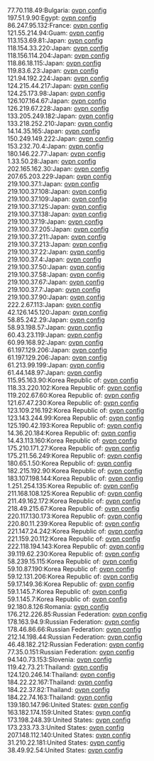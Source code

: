 77.70.118.49:Bulgaria: [ovpn config](vpn/77_70_118_49.ovpn)  
197.51.9.90:Egypt: [ovpn config](vpn/197_51_9_90.ovpn)  
86.247.95.132:France: [ovpn config](vpn/86_247_95_132.ovpn)  
121.55.214.94:Guam: [ovpn config](vpn/121_55_214_94.ovpn)  
113.153.69.81:Japan: [ovpn config](vpn/113_153_69_81.ovpn)  
118.154.33.220:Japan: [ovpn config](vpn/118_154_33_220.ovpn)  
118.156.114.204:Japan: [ovpn config](vpn/118_156_114_204.ovpn)  
118.86.18.115:Japan: [ovpn config](vpn/118_86_18_115.ovpn)  
119.83.6.23:Japan: [ovpn config](vpn/119_83_6_23.ovpn)  
121.94.192.224:Japan: [ovpn config](vpn/121_94_192_224.ovpn)  
124.215.44.217:Japan: [ovpn config](vpn/124_215_44_217.ovpn)  
124.25.173.98:Japan: [ovpn config](vpn/124_25_173_98.ovpn)  
126.107.164.67:Japan: [ovpn config](vpn/126_107_164_67.ovpn)  
126.219.67.228:Japan: [ovpn config](vpn/126_219_67_228.ovpn)  
133.205.249.182:Japan: [ovpn config](vpn/133_205_249_182.ovpn)  
133.218.252.210:Japan: [ovpn config](vpn/133_218_252_210.ovpn)  
14.14.35.165:Japan: [ovpn config](vpn/14_14_35_165.ovpn)  
150.249.149.222:Japan: [ovpn config](vpn/150_249_149_222.ovpn)  
153.232.70.4:Japan: [ovpn config](vpn/153_232_70_4.ovpn)  
180.146.22.77:Japan: [ovpn config](vpn/180_146_22_77.ovpn)  
1.33.50.28:Japan: [ovpn config](vpn/1_33_50_28.ovpn)  
202.165.162.30:Japan: [ovpn config](vpn/202_165_162_30.ovpn)  
207.65.203.229:Japan: [ovpn config](vpn/207_65_203_229.ovpn)  
219.100.37.1:Japan: [ovpn config](vpn/219_100_37_1.ovpn)  
219.100.37.108:Japan: [ovpn config](vpn/219_100_37_108.ovpn)  
219.100.37.109:Japan: [ovpn config](vpn/219_100_37_109.ovpn)  
219.100.37.125:Japan: [ovpn config](vpn/219_100_37_125.ovpn)  
219.100.37.138:Japan: [ovpn config](vpn/219_100_37_138.ovpn)  
219.100.37.19:Japan: [ovpn config](vpn/219_100_37_19.ovpn)  
219.100.37.205:Japan: [ovpn config](vpn/219_100_37_205.ovpn)  
219.100.37.211:Japan: [ovpn config](vpn/219_100_37_211.ovpn)  
219.100.37.213:Japan: [ovpn config](vpn/219_100_37_213.ovpn)  
219.100.37.22:Japan: [ovpn config](vpn/219_100_37_22.ovpn)  
219.100.37.4:Japan: [ovpn config](vpn/219_100_37_4.ovpn)  
219.100.37.50:Japan: [ovpn config](vpn/219_100_37_50.ovpn)  
219.100.37.58:Japan: [ovpn config](vpn/219_100_37_58.ovpn)  
219.100.37.67:Japan: [ovpn config](vpn/219_100_37_67.ovpn)  
219.100.37.7:Japan: [ovpn config](vpn/219_100_37_7.ovpn)  
219.100.37.90:Japan: [ovpn config](vpn/219_100_37_90.ovpn)  
222.2.67.113:Japan: [ovpn config](vpn/222_2_67_113.ovpn)  
42.126.145.120:Japan: [ovpn config](vpn/42_126_145_120.ovpn)  
58.85.242.29:Japan: [ovpn config](vpn/58_85_242_29.ovpn)  
58.93.198.57:Japan: [ovpn config](vpn/58_93_198_57.ovpn)  
60.43.23.119:Japan: [ovpn config](vpn/60_43_23_119.ovpn)  
60.99.168.92:Japan: [ovpn config](vpn/60_99_168_92.ovpn)  
61.197.129.206:Japan: [ovpn config](vpn/61_197_129_206.ovpn)  
61.197.129.206:Japan: [ovpn config](vpn/61_197_129_206.ovpn)  
61.213.99.199:Japan: [ovpn config](vpn/61_213_99_199.ovpn)  
61.44.148.97:Japan: [ovpn config](vpn/61_44_148_97.ovpn)  
115.95.163.90:Korea Republic of: [ovpn config](vpn/115_95_163_90.ovpn)  
118.33.220.102:Korea Republic of: [ovpn config](vpn/118_33_220_102.ovpn)  
119.202.67.60:Korea Republic of: [ovpn config](vpn/119_202_67_60.ovpn)  
121.67.47.230:Korea Republic of: [ovpn config](vpn/121_67_47_230.ovpn)  
123.109.216.192:Korea Republic of: [ovpn config](vpn/123_109_216_192.ovpn)  
123.143.244.99:Korea Republic of: [ovpn config](vpn/123_143_244_99.ovpn)  
125.190.42.193:Korea Republic of: [ovpn config](vpn/125_190_42_193.ovpn)  
14.36.20.184:Korea Republic of: [ovpn config](vpn/14_36_20_184.ovpn)  
14.43.113.160:Korea Republic of: [ovpn config](vpn/14_43_113_160.ovpn)  
175.210.171.27:Korea Republic of: [ovpn config](vpn/175_210_171_27.ovpn)  
175.211.56.249:Korea Republic of: [ovpn config](vpn/175_211_56_249.ovpn)  
180.65.1.50:Korea Republic of: [ovpn config](vpn/180_65_1_50.ovpn)  
182.215.192.90:Korea Republic of: [ovpn config](vpn/182_215_192_90.ovpn)  
183.107.198.144:Korea Republic of: [ovpn config](vpn/183_107_198_144.ovpn)  
1.251.254.135:Korea Republic of: [ovpn config](vpn/1_251_254_135.ovpn)  
211.168.108.125:Korea Republic of: [ovpn config](vpn/211_168_108_125.ovpn)  
211.49.162.172:Korea Republic of: [ovpn config](vpn/211_49_162_172.ovpn)  
218.49.215.67:Korea Republic of: [ovpn config](vpn/218_49_215_67.ovpn)  
220.117.130.173:Korea Republic of: [ovpn config](vpn/220_117_130_173.ovpn)  
220.80.11.239:Korea Republic of: [ovpn config](vpn/220_80_11_239.ovpn)  
221.147.24.242:Korea Republic of: [ovpn config](vpn/221_147_24_242.ovpn)  
221.159.20.112:Korea Republic of: [ovpn config](vpn/221_159_20_112.ovpn)  
222.118.194.143:Korea Republic of: [ovpn config](vpn/222_118_194_143.ovpn)  
39.119.62.230:Korea Republic of: [ovpn config](vpn/39_119_62_230.ovpn)  
58.239.15.115:Korea Republic of: [ovpn config](vpn/58_239_15_115.ovpn)  
59.10.87.190:Korea Republic of: [ovpn config](vpn/59_10_87_190.ovpn)  
59.12.131.206:Korea Republic of: [ovpn config](vpn/59_12_131_206.ovpn)  
59.17.149.36:Korea Republic of: [ovpn config](vpn/59_17_149_36.ovpn)  
59.1.145.7:Korea Republic of: [ovpn config](vpn/59_1_145_7.ovpn)  
59.1.145.7:Korea Republic of: [ovpn config](vpn/59_1_145_7.ovpn)  
92.180.8.126:Romania: [ovpn config](vpn/92_180_8_126.ovpn)  
176.212.226.85:Russian Federation: [ovpn config](vpn/176_212_226_85.ovpn)  
178.163.94.9:Russian Federation: [ovpn config](vpn/178_163_94_9.ovpn)  
178.46.86.66:Russian Federation: [ovpn config](vpn/178_46_86_66.ovpn)  
212.14.198.44:Russian Federation: [ovpn config](vpn/212_14_198_44.ovpn)  
46.48.182.212:Russian Federation: [ovpn config](vpn/46_48_182_212.ovpn)  
77.35.0.151:Russian Federation: [ovpn config](vpn/77_35_0_151.ovpn)  
94.140.73.153:Slovenia: [ovpn config](vpn/94_140_73_153.ovpn)  
119.42.73.21:Thailand: [ovpn config](vpn/119_42_73_21.ovpn)  
124.120.246.14:Thailand: [ovpn config](vpn/124_120_246_14.ovpn)  
184.22.22.167:Thailand: [ovpn config](vpn/184_22_22_167.ovpn)  
184.22.37.82:Thailand: [ovpn config](vpn/184_22_37_82.ovpn)  
184.22.74.163:Thailand: [ovpn config](vpn/184_22_74_163.ovpn)  
139.180.147.96:United States: [ovpn config](vpn/139_180_147_96.ovpn)  
163.182.174.159:United States: [ovpn config](vpn/163_182_174_159.ovpn)  
173.198.248.39:United States: [ovpn config](vpn/173_198_248_39.ovpn)  
173.233.73.3:United States: [ovpn config](vpn/173_233_73_3.ovpn)  
207.148.112.140:United States: [ovpn config](vpn/207_148_112_140.ovpn)  
31.210.22.181:United States: [ovpn config](vpn/31_210_22_181.ovpn)  
38.49.92.54:United States: [ovpn config](vpn/38_49_92_54.ovpn)  
